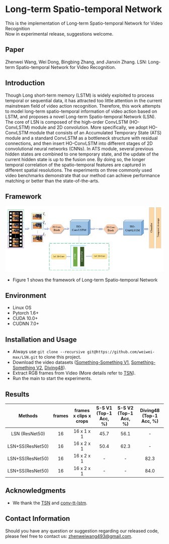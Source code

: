 # Long-term Spatio-temporal Network  
This is the implementation of Long-term Spatio-temporal Network for Video Recognition  
Now in experimental release, suggestions welcome.
## Paper  
Zhenwei Wang, Wei Dong, Bingbing Zhang, and Jianxin Zhang. LSN: Long-term Spatio-temporal Network for Video Recognition.
## Introduction  
Though Long short-term memory (LSTM) is widely exploited to process temporal or sequential data, it has attracted too little attention in the current mainstream field of video action recognition. Therefore, this work attempts to model long-term spatio-temporal information of video action based on LSTM, and proposes a novel Long-term Spatio-temporal Network (LSN). The core of LSN is composed of the high-order ConvLSTM (HO-ConvLSTM) module and 2D convolution. More specifically, we adopt HO-ConvLSTM module that consists of an Accumulated Temporary State (ATS) module and a standard ConvLSTM as a bottleneck structure with residual connections, and then insert HO-ConvLSTM into different stages of 2D convolutional neural networks (CNNs). In ATS module, several previous hidden states are combined to one temporary state, and the update of the current hidden state is up to the fusion one. By doing so, the longer temporal correlation of the spatio-temporal features are captured in different spatial resolutions. The experiments on three commonly used video benchmarks demonstrate that our method can achieve performance matching or better than the state-of-the-arts.
## Framework  
![](https://github.com/weiwei-max/LSN/blob/main/LSN_framework.jpg)  
* Figure 1 shows the framework of Long-term Spatio-temporal Network
## Environment      
* Linux OS     
* Pytorch 1.6+    
* CUDA 10.0+    
* CUDNN 7.0+
## Installation and Usage  
* Always use `git clone --recursive git@https://github.com/weiwei-max/LSN.git` to clone this project.  
* Download the video datasets ([Something-Something V1](https://20bn.com/datasets/something-something/v1), [Something-Something V2](https://20bn.com/datasets/something-something/v2), [Diving48](http://www.svcl.ucsd.edu/projects/resound/dataset.html)).
* Extract RGB frames from Video (More details refer to [TSN](https://github.com/yjxiong/temporal-segment-networks)).  
* Run the main to start the experiments. 
## Results  
Methods | frames | frames x clips x crops | S-S V1 (Top-1 Acc, %) | S-S V2 (Top-1 Acc, %)  | Diving48 (Top-1 Acc, %)  | 
:----:    | :----:     |:----------:         |:-------:   | :--------:  | :-----: | 
LSN  (ResNet50)    | 16 | 16 x 1 x 1 |  45.7|56.1   | -
LSN+SS(ResNet50) | 16 | 16 x 2 x 1 |  50.4|62.3   | -
LSN+SS(ResNet50)    | 16 | 16 x 2 x 1 |-   |-    | 82.3
LSN+SS(ResNet50)    | 16 | 16 x 2 x 1 |-   |-    | 84.0
## Acknowledgments    
* We thank the [TSN](https://github.com/yjxiong/temporal-segment-networks) and [conv-tt-lstm](https://sites.google.com/nvidia.com/conv-tt-lstm).
## Contact Information       
Should you have any question or suggestion regarding our released code, please feel free to contact us: zhenweiwang493@gmail.com.  

